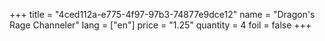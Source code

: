 +++
title = "4ced112a-e775-4f97-97b3-74877e9dce12"
name = "Dragon's Rage Channeler"
lang = ["en"]
price = "1.25"
quantity = 4
foil = false
+++

